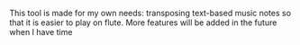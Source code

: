 This tool is made for my own needs: transposing text-based music notes so that it is easier to play on flute.
More features will be added in the future when I have time
